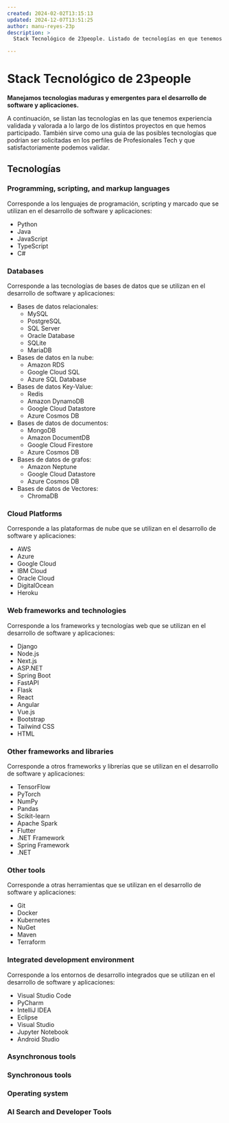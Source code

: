 ```yaml
---
created: 2024-02-02T13:15:13
updated: 2024-12-07T13:51:25
author: manu-reyes-23p
description: >
  Stack Tecnológico de 23people. Listado de tecnologías en que tenemos experiencia y que podemos validar en los perfiles de Profesionales Tech.

---
```


# Stack Tecnológico de 23people

**Manejamos tecnologias maduras y emergentes para el desarrollo de software y aplicaciones.**

A continuación, se listan las tecnologías en las que tenemos experiencia validada y valorada a lo largo de los distintos proyectos en que hemos participado. También sirve como una guia de las posibles tecnologías que podrian ser solicitadas en los perfiles de Profesionales Tech y que satisfactoriamente podemos validar.

## Tecnologías

### Programming, scripting, and markup languages

Corresponde a los lenguajes de programación, scripting y marcado que se utilizan en el desarrollo de software y aplicaciones:

- Python
- Java
- JavaScript
- TypeScript
- C#

### Databases

Corresponde a las tecnologías de bases de datos que se utilizan en el desarrollo de software y aplicaciones:

- Bases de datos relacionales:
    - MySQL
    - PostgreSQL
    - SQL Server
    - Oracle Database
    - SQLite
    - MariaDB
- Bases de datos en la nube:
    - Amazon RDS
    - Google Cloud SQL
    - Azure SQL Database
- Bases de datos Key-Value:
    - Redis
    - Amazon DynamoDB
    - Google Cloud Datastore
    - Azure Cosmos DB
- Bases de datos de documentos:
    - MongoDB
    - Amazon DocumentDB
    - Google Cloud Firestore
    - Azure Cosmos DB
- Bases de datos de grafos:
    - Amazon Neptune
    - Google Cloud Datastore
    - Azure Cosmos DB
- Bases de datos de Vectores:
    - ChromaDB

### Cloud Platforms

Corresponde a las plataformas de nube que se utilizan en el desarrollo de software y aplicaciones:

- AWS
- Azure
- Google Cloud
- IBM Cloud
- Oracle Cloud
- DigitalOcean
- Heroku

### Web frameworks and technologies

Corresponde a los frameworks y tecnologías web que se utilizan en el desarrollo de software y aplicaciones:

- Django
- Node.js
- Next.js
- ASP.NET
- Spring Boot
- FastAPI
- Flask
- React
- Angular
- Vue.js
- Bootstrap
- Tailwind CSS
- HTML

### Other frameworks and libraries

Corresponde a otros frameworks y librerías que se utilizan en el desarrollo de software y aplicaciones:

- TensorFlow
- PyTorch
- NumPy
- Pandas
- Scikit-learn
- Apache Spark
- Flutter
- .NET Framework
- Spring Framework
- .NET

### Other tools

Corresponde a otras herramientas que se utilizan en el desarrollo de software y aplicaciones:

- Git
- Docker
- Kubernetes
- NuGet
- Maven
- Terraform

### Integrated development environment

Corresponde a los entornos de desarrollo integrados que se utilizan en el desarrollo de software y aplicaciones:

- Visual Studio Code
- PyCharm
- IntelliJ IDEA
- Eclipse
- Visual Studio
- Jupyter Notebook
- Android Studio

### Asynchronous tools

### Synchronous tools

### Operating system

### AI Search and Developer Tools
